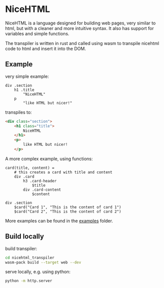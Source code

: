 # NiceHTML

NiceHTML is a language designed for building web pages, very similar to html, but with a cleaner and more intuitive syntax.
It also has support for variables and simple functions.

The transpiler is written in rust and called using wasm to transpile nicehtml code to html and insert it into the DOM.


## Example

very simple example:

```
div .section
    h1 .title
        "NiceHTML"
    p
        "like HTML but nicer!"
```

transpiles to:

```html
<div class="section">
    <h1 class="title">
        NiceHTML
    </h1>
    <p>
        like HTML but nicer!
    </p>
```

A more complex example, using functions:

```
card(title, content) =
    # this creates a card with title and content
    div .card
        h3 .card-header
            $title
        div .card-content
            $content

div .section
    $card("Card 1", "This is the content of card 1")
    $card("Card 2", "This is the content of card 2")
```

More examples can be found in the [examples](examples) folder.


## Build locally

build transpiler:

```bash
cd nicehtml_transpiler
wasm-pack build --target web --dev
```

serve locally, e.g. using python:

```bash
python -m http.server
```
